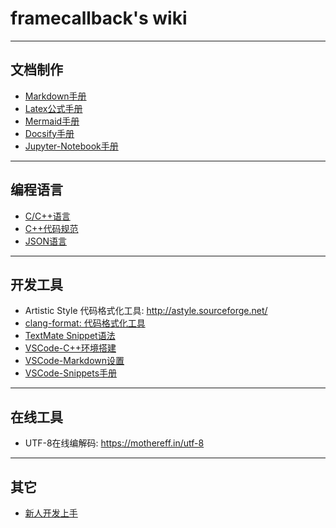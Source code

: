 # framecallback's wiki

---

## 文档制作

* [Markdown手册](make_docs/markdown_manual.md)
* [Latex公式手册](make_docs/latex_formula_manual.md)
* [Mermaid手册](make_docs/mermaid_manual.md)
* [Docsify手册](make_docs/docsify_manual.md)
* [Jupyter-Notebook手册](make_docs/jupyter_notebook_manual.md)

---

## 编程语言

* [C/C++语言](language/cpp_language.md)
* [C++代码规范](language/cpp_coding_style.md)
* [JSON语言](language/json_language.md)

---

## 开发工具

* Artistic Style 代码格式化工具: <http://astyle.sourceforge.net/>
* [clang-format: 代码格式化工具](dev_tools/clang_format_manual.md)
* [TextMate Snippet语法](dev_tools/textmate_snippet_syntax.md)
* [VSCode-C++环境搭建](dev_tools/vscode_cpp_setup.md)
* [VSCode-Markdown设置](dev_tools/vscode_markdown_setup.md)
* [VSCode-Snippets手册](dev_tools/vscode_snippets_manual.md)

---

## 在线工具

* UTF-8在线编解码: <https://mothereff.in/utf-8>

---

## 其它

* [新人开发上手](misc/new_member_manual.md)

